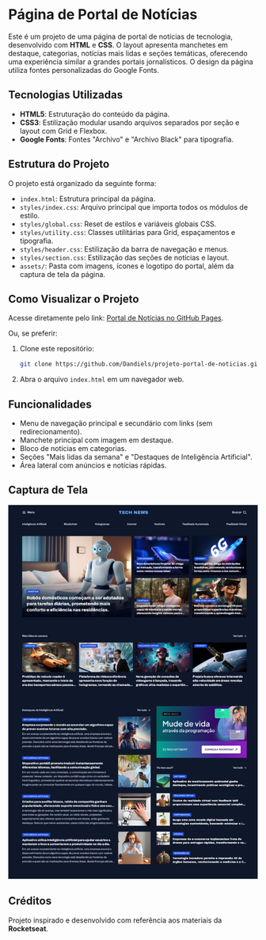 # Página de Portal de Notícias

Este é um projeto de uma página de portal de notícias de tecnologia, desenvolvido com **HTML** e **CSS**. O layout apresenta manchetes em destaque, categorias, notícias mais lidas e seções temáticas, oferecendo uma experiência similar a grandes portais jornalísticos. O design da página utiliza fontes personalizadas do Google Fonts.

## Tecnologias Utilizadas

* **HTML5**: Estruturação do conteúdo da página.
* **CSS3**: Estilização modular usando arquivos separados por seção e layout com Grid e Flexbox.
* **Google Fonts**: Fontes "Archivo" e "Archivo Black" para tipografia.

## Estrutura do Projeto

O projeto está organizado da seguinte forma:

* `index.html`: Estrutura principal da página.
* `styles/index.css`: Arquivo principal que importa todos os módulos de estilo.
* `styles/global.css`: Reset de estilos e variáveis globais CSS.
* `styles/utility.css`: Classes utilitárias para Grid, espaçamentos e tipografia.
* `styles/header.css`: Estilização da barra de navegação e menus.
* `styles/section.css`: Estilização das seções de notícias e layout.
* `assets/`: Pasta com imagens, ícones e logotipo do portal, além da captura de tela da página.

## Como Visualizar o Projeto

Acesse diretamente pelo link: [Portal de Notícias no GitHub Pages](https://dandiels.github.io/projeto-portal-de-noticias/).

Ou, se preferir:

1. Clone este repositório:

   ```bash
   git clone https://github.com/Dandiels/projeto-portal-de-noticias.git
   ```
2. Abra o arquivo `index.html` em um navegador web.

## Funcionalidades

* Menu de navegação principal e secundário com links (sem redirecionamento).
* Manchete principal com imagem em destaque.
* Bloco de notícias em categorias.
* Seções "Mais lidas da semana" e "Destaques de Inteligência Artificial".
* Área lateral com anúncios e notícias rápidas.

## Captura de Tela

![Captura de Tela da Página do Portal de Notícias](assets/projeto-portal-de-noticias.png)

## Créditos

Projeto inspirado e desenvolvido com referência aos materiais da **Rocketseat**.
